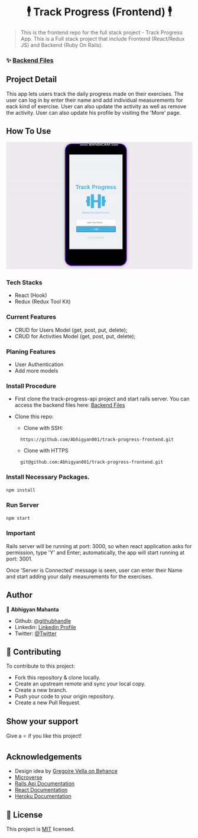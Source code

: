 <h1 align="center">🕴️ Track Progress (Frontend) 🕴️</h1>

> This is the frontend repo for the full stack project - Track Progress App. This is a Full stack project that include Frontend (React/Redux JS) and Backend (Ruby On Rails).

### ✨ [Backend Files](https://github.com/Abhigyan001/track-progress-api)

## Project Detail

This app lets users track the daily progress made on their exercises. The user can log in by enter their name and add individual measurements for eack kind of exercise. User can also update the activity as well as remove the activity. User can also update his profile by visiting the 'More' page.

## How To Use
![screenshot](public/assets/images/ss.gif)

### Tech Stacks
* React (Hook)
* Redux (Redux Tool Kit)

### Current Features
* CRUD for Users Model (get, post, put, delete);
* CRUD for Activities Model (get, post, put, delete);

### Planing Features
* User Authentication
* Add more models

### Install Procedure

* First clone the track-progress-api project and start rails server. You can access the backend files here: [Backend Files](https://github.com/Abhigyan001/track-progress-api)

* Clone this repo:
  - Clone with SSH:
  ```
    https://github.com/Abhigyan001/track-progress-frontend.git
  ```
  - Clone with HTTPS
  ```
    git@github.com:Abhigyan001/track-progress-frontend.git
  ```

### Install Necessary Packages.
```sh
npm install
```

### Run Server

```sh
npm start
```
### Important

Rails server will be running at port: 3000, so when react application asks for permission, type 'Y' and Enter; automatically, the app will start running at port: 3001.

Once 'Server is Connected' message is seen, user can enter their Name and start adding your daily measurements for the exercises.

## Author

👤 **Abhigyan Mahanta**​

- Github: [@githubhandle](https://github.com/Abhigyan001)   
- Linkedin: [Linkedin Profile](https://www.linkedin.com/in/abhigyan001/)
- Twitter: [@Twitter](https://twitter.com/abhigyan_001)

## :handshake: Contributing

To contribute to this project:
- Fork this repository & clone locally.
- Create an upstream remote and sync your local copy.
- Create a new branch.
- Push your code to your origin repository.
- Create a new Pull Request.

## Show your support

Give a :star: if you like this project!

<!-- ACKNOWLEDGEMENTS -->
## Acknowledgements
* Design idea by [Gregoire Vella on Behance](https://www.behance.net/gregoirevella)
* [Microverse](https://www.microverse.org/)
* [Rails Api Documentation](https://api.rubyonrails.org/)
* [React Documentation](https://reactjs.org/docs/getting-started.html)
* [Heroku Documentation](https://devcenter.heroku.com/)

## 📝 License

This project is [MIT](https://opensource.org/licenses/MIT) licensed.